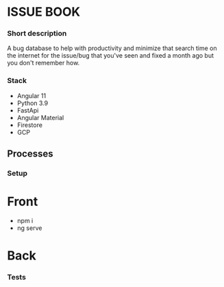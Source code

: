 # ISSUE BOOK


### Short description 
A bug database to help with productivity and minimize that search time on the internet for
the issue/bug that you've seen and fixed a month ago but you don't remember how.

### Stack
- Angular 11
- Python 3.9
- FastApi
- Angular Material
- Firestore
- GCP



## Processes
### Setup

# Front
- npm i
- ng serve

# Back


### Tests
